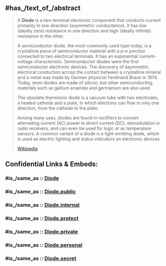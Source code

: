 ﻿---
Commons_category: Diodes
described_by_source: '[[_Standards/WikiData/WD~Armenian_Soviet_Encyclopedia,2657718]]'
has_id_wikidata: Q11656
has_use: '[[_Standards/WikiData/WD~electrical_resistance,25358]]'
icon: "http://commons.wikimedia.org/wiki/Special:FilePath/Diode01.svg"
image: "http://commons.wikimedia.org/wiki/Special:FilePath/Diode-closeup.jpg"
instance_of: '[[_Standards/WikiData/WD~type_of_electronic_component,125517960]]'
Nomenclature_for_Museum_Cataloging: 8836
subclass_of:
- '[[_Standards/WikiData/WD~nonlinear_electrical_element,7049472]]'
- '[[_Standards/WikiData/WD~passive_electronic_component,9252564]]'
- '[[_Standards/WikiData/WD~active_electronic_component,12492106]]'
- '[[_Standards/WikiData/WD~electronic_component,11653]]'
---

## #has_/text_of_/abstract 

> A **Diode** is a two-terminal electronic component that conducts current primarily in one direction (asymmetric conductance). It has low (ideally zero) resistance in one direction and high (ideally infinite) resistance in the other.
>
> A semiconductor diode, the most commonly used type today, is a crystalline piece of semiconductor material with a p–n junction connected to two electrical terminals. It has an exponential current–voltage characteristic. Semiconductor diodes were the first semiconductor electronic devices. The discovery of asymmetric electrical conduction across the contact between a crystalline mineral and a metal was made by German physicist Ferdinand Braun in 1874. Today, most diodes are made of silicon, but other semiconducting materials such as gallium arsenide and germanium are also used.
>
> The obsolete thermionic diode is a vacuum tube with two electrodes, a heated cathode and a plate, in which electrons can flow in only one direction, from the cathode to the plate.
>
> Among many uses, diodes are found in rectifiers to convert alternating current (AC) power to direct current (DC), demodulation in radio receivers, and can even be used for logic or as temperature sensors. A common variant of a diode is a light-emitting diode, which is used as electric lighting and status indicators on electronic devices.
>
> [Wikipedia](https://en.wikipedia.org/wiki/Diode) 


## Confidential Links & Embeds: 

### #is_/same_as :: [Diode](/_Standards/Technology/Electronics/Electronic_Component/Diode.md) 

### #is_/same_as :: [Diode.public](/_public/Technology/Electronics/Electronic_Component/Diode.public.md) 

### #is_/same_as :: [Diode.internal](/_internal/Technology/Electronics/Electronic_Component/Diode.internal.md) 

### #is_/same_as :: [Diode.protect](/_protect/Technology/Electronics/Electronic_Component/Diode.protect.md) 

### #is_/same_as :: [Diode.private](/_private/Technology/Electronics/Electronic_Component/Diode.private.md) 

### #is_/same_as :: [Diode.personal](/_personal/Technology/Electronics/Electronic_Component/Diode.personal.md) 

### #is_/same_as :: [Diode.secret](/_secret/Technology/Electronics/Electronic_Component/Diode.secret.md)

